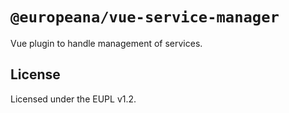 # `@europeana/vue-service-manager`

Vue plugin to handle management of services.

## License

Licensed under the EUPL v1.2.
